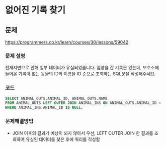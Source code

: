# 없어진 기록 찾기

## 문제

https://programmers.co.kr/learn/courses/30/lessons/59042

### 문제 설명

천재지변으로 인해 일부 데이터가 유실되었습니다. 입양을 간 기록은 있는데, 보호소에 들어온 기록이 없는 동물의 ID와 이름을 ID 순으로 조회하는 SQL문을 작성해주세요.

### 코드

``` sql
SELECT ANIMAL_OUTS.ANIMAL_ID, ANIMAL_OUTS.NAME
FROM ANIMAL_OUTS LEFT OUTER JOIN ANIMAL_INS ON ANIMAL_OUTS.ANIMAL_ID = ANIMAL_INS.ANIMAL_ID
WHERE ANIMAL_INS.ANIMAL_ID IS NULL;
```

### 문제해결방법

* JOIN 이후의 결과가 예상이 되지 않아서 우선, LEFT OUTER JOIN 한 결과를 조회하여 유실된 데이터를 찾은 후에 쿼리를 작성함
